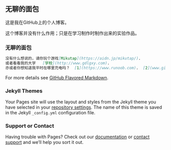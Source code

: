 ## 无聊的面包

这是我在GitHub上的个人博客。

这个博客并没有什么作用；只是在学习制作时制作出来的实验作品。

### 无聊的面包



```markdown
没有什么想说的，请你玩个游戏[Mikutap](https://aidn.jp/mikutap/).
或者看看我的大学   [学校](http://www.gdlgxy.com).
亦或者你想知道我平时在哪里充电吗？  [1](https://www.runoob.com).  [2](www.github.com).
```

For more details see [GitHub Flavored Markdown](https://guides.github.com/features/mastering-markdown/).

### Jekyll Themes

Your Pages site will use the layout and styles from the Jekyll theme you have selected in your [repository settings](https://github.com/SCP1783/SCP1783.github.io/settings). The name of this theme is saved in the Jekyll `_config.yml` configuration file.

### Support or Contact

Having trouble with Pages? Check out our [documentation](https://help.github.com/categories/github-pages-basics/) or [contact support](https://github.com/contact) and we’ll help you sort it out.
